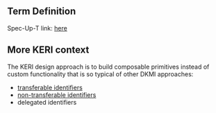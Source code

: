 ## Term Definition

Spec-Up-T link: <a href='https://weboftrust.github.io/WOT-terms/docs/glossary/delegated-identifier'>here</a>

## More KERI context

The KERI design approach is to build composable primitives instead of custom functionality that is so typical of other DKMI approaches:

- [transferable identifiers](transferable-identifier)
- [non-transferable identifiers](non-transferable-identifier)
- delegated identifiers